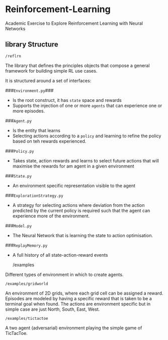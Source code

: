 # Reinforcement-Learning
Academic Exercise to Explore Reinforcement Learning with Neural Networks

library Structure
-----------------


    /reflrn
    
The library that defines the principles objects that compose a general framework for building simple RL use cases.

It is structured around a set of interfaces:

###`Environment.py`###
 * Is the root construct, it has `state` space and rewards
 * Supports the injection of one or more `agents` that can experience one or more episodes.
 
###`Agent.py`
* Is the entity that learns
* Selecting actions according to a `policy` and learning to refine the policy based on teh rewards experienced.

###`Policy.py`
* Takes state, action rewards and learns to select future actions that will maximise the rewards for am agent in a 
given environment

###`State.py`
* An environment specific representation visible to the agent
 
###`ExplorationStrategy.py`
* A strategy for selecting actions where deviation from the action predicted by the current policy is required such 
that the agent can experience more of the environment.

###`Model.py`
* The Neural Network that is learning the state to action optimisation.

###`ReplayMemory.py`
* A full history of all state-action-reward events


    /examples
    
Different types of environment in which to create agents.

    /examples/gridworld
    
An environment of 2D grids, where each grid cell can be assigned a reward. Episodes are modeled by having a specific 
reward that is taken to be a terminal goal when found. The actions are environment specific but in simple case are 
just North, South, East, West.

    /examples/tictactoe
    
A two agent (adversarial) environment playing the simple game of TicTacToe.
